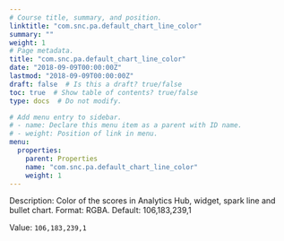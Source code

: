 ```yaml
---
# Course title, summary, and position.
linktitle: "com.snc.pa.default_chart_line_color"
summary: ""
weight: 1
# Page metadata.
title: "com.snc.pa.default_chart_line_color"
date: "2018-09-09T00:00:00Z"
lastmod: "2018-09-09T00:00:00Z"
draft: false  # Is this a draft? true/false
toc: true  # Show table of contents? true/false
type: docs  # Do not modify.

# Add menu entry to sidebar.
# - name: Declare this menu item as a parent with ID name.
# - weight: Position of link in menu.
menu:
  properties:
    parent: Properties
    name: "com.snc.pa.default_chart_line_color"
    weight: 1
---
```


Description: Color of the scores in Analytics Hub, widget, spark line and bullet chart. Format: RGBA. Default: 106,183,239,1


Value: `106,183,239,1`